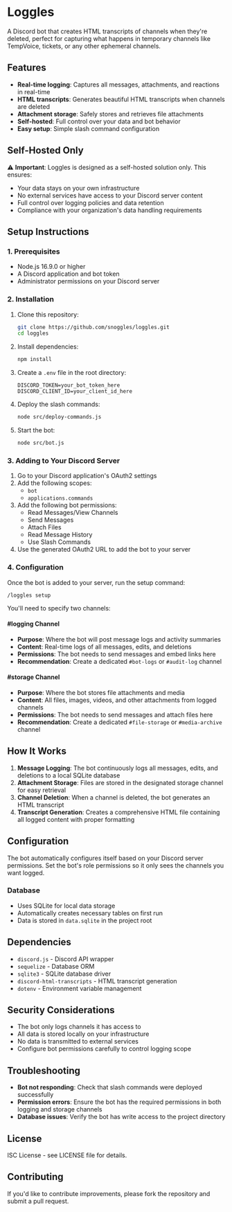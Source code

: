 # Loggles

A Discord bot that creates HTML transcripts of channels when they're deleted, perfect for capturing what happens in temporary channels like TempVoice, tickets, or any other ephemeral channels.

## Features

- **Real-time logging**: Captures all messages, attachments, and reactions in real-time
- **HTML transcripts**: Generates beautiful HTML transcripts when channels are deleted
- **Attachment storage**: Safely stores and retrieves file attachments
- **Self-hosted**: Full control over your data and bot behavior
- **Easy setup**: Simple slash command configuration

## Self-Hosted Only

⚠️ **Important**: Loggles is designed as a self-hosted solution only. This ensures:
- Your data stays on your own infrastructure
- No external services have access to your Discord server content
- Full control over logging policies and data retention
- Compliance with your organization's data handling requirements

## Setup Instructions

### 1. Prerequisites

- Node.js 16.9.0 or higher
- A Discord application and bot token
- Administrator permissions on your Discord server

### 2. Installation

1. Clone this repository:
   ```bash
   git clone https://github.com/snoggles/loggles.git
   cd loggles
   ```

2. Install dependencies:
   ```bash
   npm install
   ```

3. Create a `.env` file in the root directory:
   ```env
   DISCORD_TOKEN=your_bot_token_here
   DISCORD_CLIENT_ID=your_client_id_here
   ```

4. Deploy the slash commands:
   ```bash
   node src/deploy-commands.js
   ```

5. Start the bot:
   ```bash
   node src/bot.js
   ```

### 3. Adding to Your Discord Server

1. Go to your Discord application's OAuth2 settings
2. Add the following scopes:
   - `bot`
   - `applications.commands`
3. Add the following bot permissions:
   - Read Messages/View Channels
   - Send Messages
   - Attach Files
   - Read Message History
   - Use Slash Commands
4. Use the generated OAuth2 URL to add the bot to your server

### 4. Configuration

Once the bot is added to your server, run the setup command:

```
/loggles setup
```

You'll need to specify two channels:

#### #logging Channel
- **Purpose**: Where the bot will post message logs and activity summaries
- **Content**: Real-time logs of all messages, edits, and deletions
- **Permissions**: The bot needs to send messages and embed links here
- **Recommendation**: Create a dedicated `#bot-logs` or `#audit-log` channel

#### #storage Channel
- **Purpose**: Where the bot stores file attachments and media
- **Content**: All files, images, videos, and other attachments from logged channels
- **Permissions**: The bot needs to send messages and attach files here
- **Recommendation**: Create a dedicated `#file-storage` or `#media-archive` channel

## How It Works

1. **Message Logging**: The bot continuously logs all messages, edits, and deletions to a local SQLite database
2. **Attachment Storage**: Files are stored in the designated storage channel for easy retrieval
3. **Channel Deletion**: When a channel is deleted, the bot generates an HTML transcript
4. **Transcript Generation**: Creates a comprehensive HTML file containing all logged content with proper formatting

## Configuration

The bot automatically configures itself based on your Discord server permissions. Set the bot's role permissions so it only sees the channels you want logged.

### Database

- Uses SQLite for local data storage
- Automatically creates necessary tables on first run
- Data is stored in `data.sqlite` in the project root

## Dependencies

- `discord.js` - Discord API wrapper
- `sequelize` - Database ORM
- `sqlite3` - SQLite database driver
- `discord-html-transcripts` - HTML transcript generation
- `dotenv` - Environment variable management

## Security Considerations

- The bot only logs channels it has access to
- All data is stored locally on your infrastructure
- No data is transmitted to external services
- Configure bot permissions carefully to control logging scope

## Troubleshooting

- **Bot not responding**: Check that slash commands were deployed successfully
- **Permission errors**: Ensure the bot has the required permissions in both logging and storage channels
- **Database issues**: Verify the bot has write access to the project directory

## License

ISC License - see LICENSE file for details.

## Contributing

If you'd like to contribute improvements, please fork the repository and submit a pull request.

